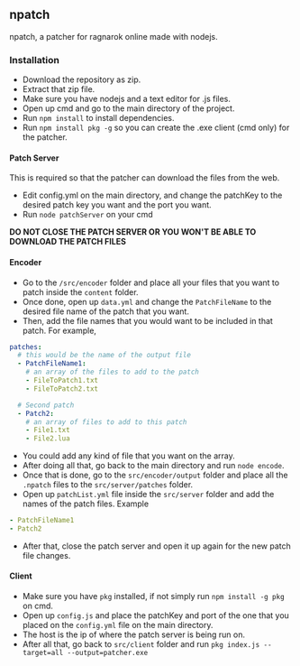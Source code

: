 ## npatch
npatch, a patcher for ragnarok online made with nodejs.

### Installation
- Download the repository as zip.  
- Extract that zip file.  
- Make sure you have nodejs and a text editor for .js files.  
- Open up cmd and go to the main directory of the project.  
- Run `npm install` to install dependencies.  
- Run `npm install pkg -g` so you can create the .exe client (cmd only) for the patcher.

#### Patch Server
This is required so that the patcher can download the files from the web.  
- Edit config.yml on the main directory, and change the patchKey to the desired patch key you want and the port you want.  
- Run `node patchServer` on your cmd  

**DO NOT CLOSE THE PATCH SERVER OR YOU WON'T BE ABLE TO DOWNLOAD THE PATCH FILES**

#### Encoder
- Go to the `/src/encoder` folder and place all your files that you want to patch inside the `content` folder.  
- Once done, open up `data.yml` and change the `PatchFileName` to the desired file name of the patch that you want.  
- Then, add the file names that you would want to be included in that patch. For example,  
```yml
patches:
  # this would be the name of the output file
  - PatchFileName1:
    # an array of the files to add to the patch
    - FileToPatch1.txt
    - FileToPatch2.txt

  # Second patch
  - Patch2:
    # an array of files to add to this patch
    - File1.txt
    - File2.lua

```  
- You could add any kind of file that you want on the array.  
- After doing all that, go back to the main directory and run `node encode`.  
- Once that is done, go to the `src/encoder/output` folder and place all the `.npatch` files to the `src/server/patches` folder.  
- Open up `patchList.yml` file inside the `src/server` folder and add the names of the patch files. Example  
```yml
- PatchFileName1
- Patch2
```
- After that, close the patch server and open it up again for the new patch file changes.

#### Client
- Make sure you have `pkg` installed, if not simply run `npm install -g pkg` on cmd.  
- Open up `config.js` and place the patchKey and port of the one that you placed on the `config.yml` file on the main directory.  
- The host is the ip of where the patch server is being run on.  
- After all that, go back to `src/client` folder and run `pkg index.js --target=all --output=patcher.exe`
